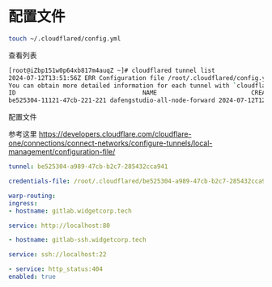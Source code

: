 

# 配置文件

```bash
touch ~/.cloudflared/config.yml
```

查看列表

```bash
[root@iZbp151w0p64xb817m4auqZ ~]# cloudflared tunnel list
2024-07-12T13:51:56Z ERR Configuration file /root/.cloudflared/config.yml was empty
You can obtain more detailed information for each tunnel with `cloudflared tunnel info <name/uuid>`
ID                                   NAME                          CREATED              CONNECTIONS
be525304-11121-47cb-221-221 dafengstudio-all-node-forward 2024-07-12T12:48:24Z 1xsjc05, 2xsjc06, 1xsjc08
```

配置文件

参考这里 https://developers.cloudflare.com/cloudflare-one/connections/connect-networks/configure-tunnels/local-management/configuration-file/



```yaml
tunnel: be525304-a989-47cb-b2c7-285432cca941

credentials-file: /root/.cloudflared/be525304-a989-47cb-b2c7-285432cca941.json

warp-routing:
ingress:
- hostname: gitlab.widgetcorp.tech

service: http://localhost:80

- hostname: gitlab-ssh.widgetcorp.tech

service: ssh://localhost:22

- service: http_status:404
enabled: true
```